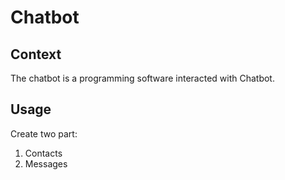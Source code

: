 # Chatbot

## Context
The chatbot is a programming software interacted with  Chatbot.

## Usage
Create two part:
1. Contacts
2. Messages
